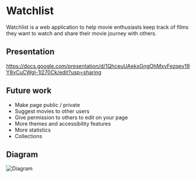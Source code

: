 # Watchlist

Watchlist is a web application to help movie enthusiasts keep track of films they want to watch and share their movie journey with others.

## Presentation

https://docs.google.com/presentation/d/1QhceuUAekxGngOhMxvFezqev19Y8yCuCWgl-1l270Ck/edit?usp=sharing
## Future work

- Make page public / private
- Suggest movies to other users
- Give permission to others to edit on your page
- More themes and accessibility features
- More statistics
- Collections 


## Diagram

![Diagram](https://i.imgur.com/BlABK15.png)